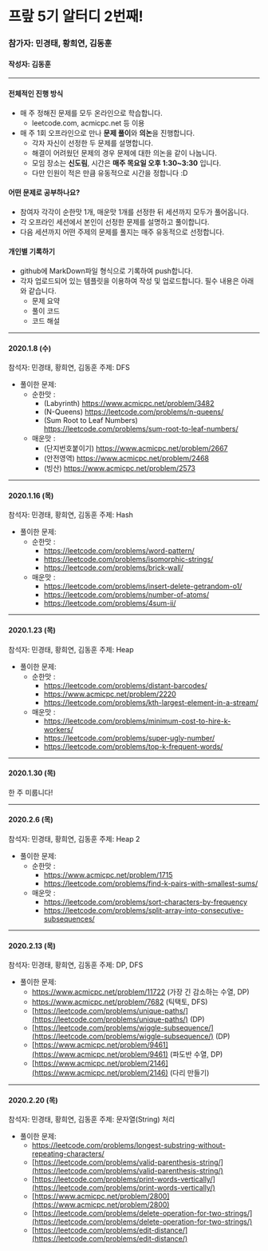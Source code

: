
# 프랖 5기 알터디 2번째!

### 참가자: 민경태, 황희연, 김동훈
#### 작성자: 김동훈

---



#### 전체적인 진행 방식

- 매 주 정해진 문제를 모두 온라인으로 학습합니다. 
  - leetcode.com, acmicpc.net 등 이용
- 매 주 1회 오프라인으로 만나 **문제 풀이**와 **의논**을 진행합니다.
  - 각자 자신이 선정한 두 문제를 설명합니다.
  - 해결이 어려웠던 문제의 경우 문제에 대한 의논을 같이 나눕니다.
  - 모임 장소는 **신도림**, 시간은 **매주 목요일 오후 1:30~3:30** 입니다.
  - 다만 인원이 적은 만큼 유동적으로 시간을 정합니다 :D 



#### 어떤 문제로 공부하나요?

- 참여자 각각이 순한맛 1개, 매운맛 1개를 선정한 뒤 세션까지 모두가 풀어옵니다.
- 각 오프라인 세션에서 본인이 선정한 문제를 설명하고 풀이합니다.
- 다음 세션까지 어떤 주제의 문제를 풀지는 매주 유동적으로 선정합니다. 






#### 개인별 기록하기

- github에 MarkDown파일 형식으로 기록하여 push합니다. 
- 각자 업로드되어 있는 템플릿을 이용하여 작성 및 업로드합니다. 필수 내용은 아래와 같습니다. 
  - 문제 요약
  - 풀이 코드
  - 코드 해설




---

#### 2020.1.8 (수)

참석자: 민경태, 황희연, 김동훈
주제: DFS
- 풀이한 문제:
  - 순한맛 :   
    - (Labyrinth) https://www.acmicpc.net/problem/3482
    - (N-Queens) https://leetcode.com/problems/n-queens/
    - (Sum Root to Leaf Numbers) https://leetcode.com/problems/sum-root-to-leaf-numbers/
  - 매운맛 : 
    - (단지번호붙이기) https://www.acmicpc.net/problem/2667
    - (안전영역) https://www.acmicpc.net/problem/2468
    - (빙산) https://www.acmicpc.net/problem/2573

---

#### 2020.1.16 (목)

참석자: 민경태, 황희연, 김동훈
주제: Hash

- 풀이한 문제:
  - 순한맛 :
    - https://leetcode.com/problems/word-pattern/
    - https://leetcode.com/problems/isomorphic-strings/
    - https://leetcode.com/problems/brick-wall/
  - 매운맛 :
    -  https://leetcode.com/problems/insert-delete-getrandom-o1/
    - https://leetcode.com/problems/number-of-atoms/
    - https://leetcode.com/problems/4sum-ii/
---

#### 2020.1.23 (목)

참석자: 민경태, 황희연, 김동훈
주제: Heap
- 풀이한 문제:
  - 순한맛 :
    - https://leetcode.com/problems/distant-barcodes/
    - https://www.acmicpc.net/problem/2220
    - https://leetcode.com/problems/kth-largest-element-in-a-stream/
  - 매운맛 :
    - https://leetcode.com/problems/minimum-cost-to-hire-k-workers/
    - https://leetcode.com/problems/super-ugly-number/
    - https://leetcode.com/problems/top-k-frequent-words/

---

#### 2020.1.30 (목)

한 주 미룹니다! 

---

#### 2020.2.6 (목)

참석자: 민경태, 황희연, 김동훈
주제: Heap 2

- 풀이한 문제:
  - 순한맛 :
    - https://www.acmicpc.net/problem/1715
    - https://leetcode.com/problems/find-k-pairs-with-smallest-sums/
  - 매운맛 :
    - https://leetcode.com/problems/sort-characters-by-frequency
    - https://leetcode.com/problems/split-array-into-consecutive-subsequences/
---

#### 2020.2.13 (목)

참석자: 민경태, 황희연, 김동훈
주제: DP, DFS

- 풀이한 문제:
	 - https://www.acmicpc.net/problem/11722 (가장 긴 감소하는 수열, DP)
	 - https://www.acmicpc.net/problem/7682 (틱택토, DFS)  
	 - [https://leetcode.com/problems/unique-paths/](https://leetcode.com/problems/unique-paths/) (DP)
	 - [https://leetcode.com/problems/wiggle-subsequence/](https://leetcode.com/problems/wiggle-subsequence/) (DP)
	 - [https://www.acmicpc.net/problem/9461](https://www.acmicpc.net/problem/9461) (파도반 수열, DP)
	 - [https://www.acmicpc.net/problem/2146](https://www.acmicpc.net/problem/2146) (다리 만들기)
---

#### 2020.2.20 (목)

참석자: 민경태, 황희연, 김동훈
주제: 문자열(String) 처리

- 풀이한 문제:
	- https://leetcode.com/problems/longest-substring-without-repeating-characters/
	- [https://leetcode.com/problems/valid-parenthesis-string/](https://leetcode.com/problems/valid-parenthesis-string/)
	- [https://leetcode.com/problems/print-words-vertically/](https://leetcode.com/problems/print-words-vertically/)
	- [https://www.acmicpc.net/problem/2800](https://www.acmicpc.net/problem/2800)
	- [https://leetcode.com/problems/delete-operation-for-two-strings/](https://leetcode.com/problems/delete-operation-for-two-strings/)
	- [https://leetcode.com/problems/edit-distance/](https://leetcode.com/problems/edit-distance/)
